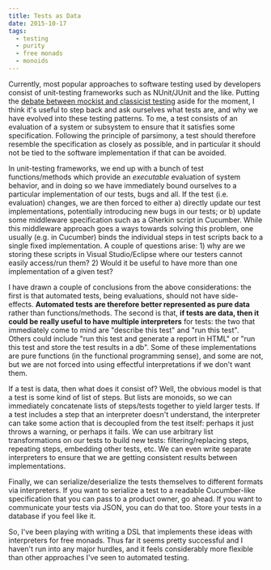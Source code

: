 ```yaml
---
title: Tests as Data 
date: 2015-10-17
tags: 
  - testing
  - purity
  - free monads
  - monoids
---
```


Currently, most popular approaches to software testing used by developers
consist of unit-testing frameworks such as NUnit/JUnit and the like. Putting the
[debate between mockist and classicist
testing](http://martinfowler.com/articles/mocksArentStubs.html#ClassicalAndMockistTesting)
aside for the moment, I think it's useful to step back and ask ourselves what
tests are, and why we have evolved into these testing patterns. To me, a test
consists of an evaluation of a system or subsystem to ensure that it satisfies
some specification. Following the principle of parsimony, a test should
therefore resemble the specification as closely as possible, and in particular it
should not be tied to the software implementation if that can be avoided.

In unit-testing frameworks, we end up with a bunch of test functions/methods
which provide an *executable* evaluation of system behavior, and in doing so we
have immediately bound ourselves to a particular implementation of our tests,
bugs and all. If the test (i.e. evaluation) changes, we are then forced to
either a) directly update our test implementations, potentially introducing new
bugs in our tests; or b) update some middleware specification such as a Gherkin
script in Cucumber. While this middleware approach goes a ways towards solving
this problem, one usually (e.g. in Cucumber) binds the individual steps in test
scripts back to a single fixed implementation. A couple of questions arise: 1)
why are we storing these scripts in Visual Studio/Eclipse where our testers
cannot easily access/run them? 2) Would it be useful to have more than one
implementation of a given test?

I have drawn a couple of conclusions from the above considerations: the first is
that automated tests, being evaluations, should not have side-effects.
**Automated tests are therefore better represented as pure data** rather than
functions/methods.  The second is that, **if tests are data, then it could be
really useful to have multiple interpreters** for tests: the two that immediately
come to mind are "describe this test" and "run this test". Others could include
"run this test and generate a report in HTML" or "run this test and store the
test results in a db". Some of these implementations are pure functions (in the
functional programming sense), and some are not, but we are not forced into
using effectful interpretations if we don't want them.

If a test is data, then what does it consist of? Well, the obvious model is that
a test is some kind of list of steps. But lists are monoids, so we can
immediately concatenate lists of steps/tests together to yield larger tests. If
a test includes a step that an interpreter doesn't understand, the interpreter
can take some action that is decoupled from the test itself: perhaps it just
throws a warning, or perhaps it fails. We can use arbitrary list transformations
on our tests to build new tests: filtering/replacing steps, repeating steps,
embedding other tests, etc. We can even write separate interpreters to ensure
that we are getting consistent results between implementations.  

Finally, we can serialize/deserialize the tests themselves to different formats
via interpreters.  If you want to serialize a test to a readable Cucumber-like
specification that you can pass to a product owner, go ahead. If you want to
communicate your tests via JSON, you can do that too. Store your tests in a
database if you feel like it.

So, I've been playing with writing a DSL that implements these ideas with
interpreters for free monads. Thus far it seems pretty successful and I haven't
run into any major hurdles, and it feels considerably more flexible than other
approaches I've seen to automated testing.


